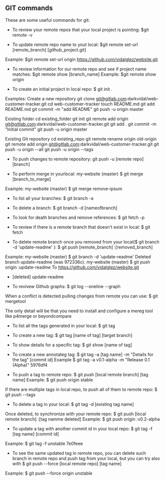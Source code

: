 ## GIT commands

These are some useful commands for git:

* To review your remote repos that your local project is pointing: $git remote -v

* To update remote repo name to yout local: $git remote set-url [remote_branch] [github_project.git]

Example:
$git remote set-url origin https://github.com/vidalglez/website.git

* To review information for our remote repo and see if project name matches: $git remote show [branch_name]
Example:
$git remote show origin


* To create an initial project in local repo: $ git init .

Examples: 
Create a new repository
git clone git@gitlab.com:darkvidal/web-customer-tracker.git
cd web-customer-tracker
touch README.md
git add README.md
git commit -m "add README"
git push -u origin master

Existing folder
cd existing_folder
git init
git remote add origin git@gitlab.com:darkvidal/web-customer-tracker.git
git add .
git commit -m "Initial commit"
git push -u origin master

Existing Git repository
cd existing_repo
git remote rename origin old-origin
git remote add origin git@gitlab.com:darkvidal/web-customer-tracker.git
git push -u origin --all
git push -u origin --tags

* To push changes to remote repository: git push -u [remote repo] [branch]

* To perform merge in yourlocal: my-website (master) $ git merge [branch_to_merge]

Example: my-website (master) $ git merge remove-ipsum

* To list all your branches: $ git branch -a

* To delete a branch: $ git branch -d [nameofbranch]

* To look for death branches and remove references: $ git fetch -p

* To review if there is a remote branch that doesn't exist in local: $ git fetch

* To delete remote branch once you removed from your local($ git branch -d 'update-readme' ): $ git push [remote_branch] :[removed_branch]

Example: 
my-website (master) $ git branch -d 'update-readme'
Deleted branch update-readme (was 972336c).
my-website (master) $ git push origin :update-readme
To https://github.com/vidalglez/website.git
 - [deleted]         update-readme

* To revivew Github graphs: $ git log --oneline --graph

When a conflict is detected pulling changes from remote you can use: 
$ git mergetool

The only detail will be that you need to install and configure a mereg tool like p4merge or beyondcompare

* To list all the tags generated in your local: $ git tag

* To create a new tag: $ git tag [name of tag] [target branch]

* To show details for a specific tag: $ git show [name of tag]

* To create a new annotateg tag: $ git tag -a [tag name] -m "Details for the tag" [commit id]
Example $ git tag -a v0.1-alpha -m "Release 0.1 (Alpha)" 5976df4

* To push a tag to remote repo: $ git push [local remote branch] [tag name]
Example: $ git push origin stable

If there are multiple tags in local repo, to push all of them to remote repo: $ git push --tags

* To delete a tag in your local: $ git tag -d [existing tag name]

Once deleted, to synchronize with your remote repo: $ git push [local remote branch] :[tag namme deleted]
Example: $ git push origin :v0.2-alpha

* To update a tag with another commit id in your local repo: $ git tag -f [tag name] [commit id]

Example: $ git tag -f unstable 7e0feee

* To see the same updated tag in remote repo, you can delete such branch in remote repo and push tag from your local, but you can try also with $ git push --force [local remote repo] [tag name]

Example: $ git push --force origin unstable


